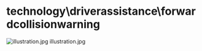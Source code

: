 <h1>technology\driverassistance\forwardcollisionwarning</h1>
<div class="container text-center">
<div class="row">
<div class="col col-lg-2 col-6">
<img src="https://media.evkx.net/multimedia/technology/driverassistance/forwardcollisionwarning/illustration_xst.jpg" class="img-thumbnail" alt="illustration.jpg">
illustration.jpg
</div>
</div>
</div>
